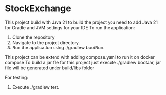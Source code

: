# StockExchange

This project build with Java 21 to build the project you need to add Java 21 for Gradle and JVM settings for your IDE
To run the application:

1. Clone the repository
2. Navigate to the project directory.
3. Run the application using ./gradlew bootRun.

This project can be extend with adding compose.yaml to run it on docker compose
To build a jar file for this project just execute ./gradlew bootJar, jar file will be generated under build/libs folder

For testing:
1. Execute ./gradlew test.
